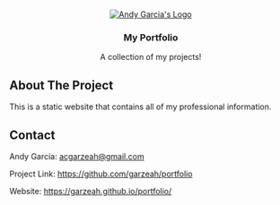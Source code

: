 <!-- PROJECT LOGO -->
<br />
<p align="center">
  <a href="https://garzeah.github.io/portfolio/">
    <img src="favicon.ico" alt="Andy Garcia's Logo">
  </a>

  <h3 align="center">My Portfolio</h3>

  <p align="center">
    A collection of my projects!
  </p>
</p>

<!-- ABOUT THE PROJECT -->

## About The Project

This is a static website that contains all of my professional information.


<!-- CONTACT -->

## Contact

Andy Garcia: acgarzeah@gmail.com

Project Link: https://github.com/garzeah/portfolio

Website: https://garzeah.github.io/portfolio/
